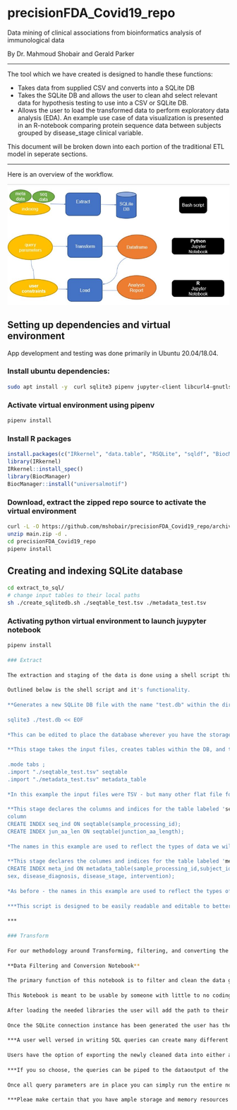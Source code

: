 # precisionFDA_Covid19_repo

Data mining of clinical associations from bioinformatics analysis of immunological data 

By Dr. Mahmoud Shobair and Gerald Parker

***

The tool which we have created is designed to handle these functions:

- Takes data from supplied CSV and converts into a SQLite DB
- Takes the SQLite DB and allows the user to clean ahd select relevant data for hypothesis testing to use into a CSV or SQLite DB.
- Allows the user to load the transformed data to perform exploratory data analysis (EDA). An example use case of data visualization is presented in an R-notebook comparing protein sequence data between subjects grouped by disease_stage clinical variable.

This document will be broken down into each portion of the traditional ETL model in seperate sections.

***
Here is an overview of the workflow.

![](workflow_summary.JPG)

## Setting up dependencies and virtual environment
App development and testing was done primarily in Ubuntu 20.04/18.04.

### Install ubuntu dependencies:
```sh
sudo apt install -y  curl sqlite3 pipenv jupyter-client libcurl4-gnutls-dev libgsl-dev libgsl23 libsodium23 libssl-dev libxml2-dev nodejs npm python3-nacl python3-pymacaroons r-base-core libcurl4-openssl-dev 
```
### Activate virtual environment using pipenv
```sh
pipenv install
```
### Install R packages
```R
install.packages(c("IRkernel", "data.table", "RSQLite", "sqldf", "BiocManager"))
library(IRkernel)
IRkernel::install_spec()
library(BiocManager)
BiocManager::install("universalmotif")
```
### Download, extract the zipped repo source to activate the virtual environment 
```sh
curl -L -O https://github.com/mshobair/precisionFDA_Covid19_repo/archive/main.zip
unzip main.zip -d .
cd precisionFDA_Covid19_repo
pipenv install
```

## Creating and indexing SQLite database
```sh
cd extract_to_sql/
# change input tables to their local paths
sh ./create_sqlitedb.sh ./seqtable_test.tsv ./metadata_test.tsv
```

### Activating python virtual environment to launch juypyter notebook
```sh
pipenv install

### Extract

The extraction and staging of the data is done using a shell script that takes the CSV/TSV formatted data and exports it into a SQLite staging database.

Outlined below is the shell script and it's functionality.

**Generates a new SQLite DB file with the name "test.db" within the directory which the script is run.**

sqlite3 ./test.db << EOF

*This can be edited to place the database wherever you have the storage.*

**This stage takes the input files, creates tables within the DB, and then exports the data into those tables from the different inputs.**

.mode tabs ;
.import "./seqtable_test.tsv" seqtable
.import "./metadata_test.tsv" metadata_table

*In this example the input files were TSV - but many other flat file formats can be used as a data source.*

**This stage declares the columns and indices for the table labeled 'seqtable'.**
column
CREATE INDEX seq_ind ON seqtable(sample_processing_id);
CREATE INDEX jun_aa_len ON seqtable(junction_aa_length);

*The names in this example are used to reflect the types of data we will be working with.

**This stage declares the columes and indices for the table labeled 'metadata_table'**
CREATE INDEX meta_ind ON metadata_table(sample_processing_id,subject_id,
sex, disease_diagnosis, disease_stage, intervention);

*As before - the names in this example are used to reflect the types of data we will be working with

***This script is designed to be easily readable and editable to better customize your staging database's format.

***

### Transform

For our methodology around Transforming, filtering, and converting the data we used a Jupyter Notebook.  This Notebook is meant to be run in full after entering the parameters.  An easy way to do this is by clicking the "Fast Forward" button at the top of the page.

**Data Filtering and Conversion Notebook**

The primary function of this notebook is to filter and clean the data generated in the "Extract" step.

This Notebook is meant to be usable by someone with little to no coding knowledge - but still needs to do specialized data processing.

After loading the needed libraries the user will add the path to their SQLite DB so the Notebook can create a connection to it.

Once the SQLite connection instance has been generated the user has the option for generating custom SQL Queries.

***A user well versed in writing SQL queries can create many different types of Queries and Constraints that can generate highly specific datasets to suit their needs..

Users have the option of exporting the newly cleaned data into either a CSV or another SQLite DB.  Simply comment out the type of file you do NOT want to get and state a path for it to be written to.

***If you so choose, the queries can be piped to the dataoutput of the notebook and used in multiple ways.

Once all query parameters are in place you can simply run the entire notebook by using the "Fast Forward" button at the time.  This restarts the python kernel and runs the entire notebook.

***Pleae make certain that you have ample storage and memory resources if the inbound DB is large and the queries complex.


